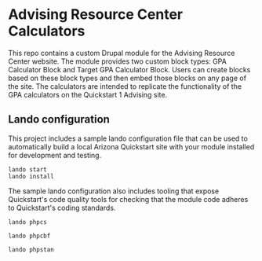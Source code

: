 # Advising Resource Center Calculators

This repo contains a custom Drupal module for the Advising Resource Center 
website. The module provides two custom block types: GPA Calculator Block 
and Target GPA Calculator Block. Users can create blocks based on these 
block types and then embed those blocks on any page of the site. The 
calculators are intended to replicate the functionality of the GPA 
calculators on the Quickstart 1 Advising site.


## Lando configuration
This project includes a sample lando configuration file that can be
used to automatically build a local Arizona Quickstart site with your module
installed for development and testing.
```
lando start
lando install
```

The sample lando configuration also includes tooling that expose Quickstart's
code quality tools for checking that the module code adheres to Quickstart's
coding standards.
```
lando phpcs

lando phpcbf

lando phpstan
```
